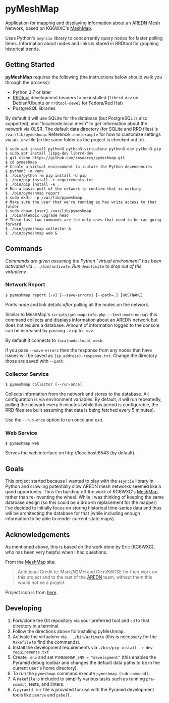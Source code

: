 pyMeshMap
=========

Application for mapping and displaying information about an
[AREDN](https://arednmesh.org/) Mesh Network, based on KG6WXC's
[MeshMap](https://gitlab.kg6wxc.net/mesh/meshmap).

Uses Python's `asyncio` library to concurrently query nodes for faster polling times.
Information about nodes and links is stored in RRDtool for graphing historical trends.


Getting Started
---------------

**pyMeshMap** requires the following (the instructions below should walk you through the process):
* Python 3.7 or later
* [RRDtool](https://oss.oetiker.ch/rrdtool/index.en.html) development headers to be installed
(`librrd-dev` on Debian/Ubuntu or `rrdtool-devel` for Fedora/Red Hat)
* PostgreSQL libraries

By default it will use SQLite for the database (but PostgreSQL is also supported),
and "localnode.local.mesh" to get information about the network via OLSR.
The default data directory (for SQLite and RRD files) is `/var/lib/pymeshmap`.
Reference `.env.example` for how to customize settings via an `.env` file
(in the same folder as the project is checked out to).

```shell script
$ sudo apt install python3 python3-virtualenv python3-dev python3-pip
$ sudo apt install libpq-dev librrd-dev
$ git clone https://github.com/smsearcy/pymeshmap.git
$ cd pymeshmap
# Create a virtual environment to isolate the Python dependencies
$ python3 -m venv .
$ ./bin/python -m pip install -U pip
$ ./bin/pip install -r requirements.txt
$ ./bin/pip install -e .
# Run a basic poll of the network to confirm that is working
$ ./bin/pymeshmap report
$ sudo mkdir -p /var/lib/pymeshmap
# Make sure the user that we're running as has write access to that folder
$ sudo chown [user] /var/lib/pymeshmap
$ ./bin/alembic upgrade head
# These last two commands are the only ones that need to be ran going forward
$ ./bin/pymeshmap collector &
$ ./bin/pymeshmap web &
```

Commands
--------

*Commands are given assuming the Python "virtual environment" has been activated via `. ./bin/activate`.
Run `deactivate` to drop out of the virtualenv.*

### Network Report
```shell script
$ pymeshmap report [-v] [--save-errors] [--path=.] [HOSTNAME]
```

Prints node and link details *after* polling all the nodes on the network.

Similar to MeshMap's `scripts/get-map-info.php --test-mode-no-sql`
this command collects and displays information about an AREDN network
but does not require a database.
Amount of information logged to the console can be increased by passing `-v` up to `-vvv`.

By default it connects to `localnode.local.mesh`.

If you pass `--save-errors` then the response from any nodes that have issues
will be saved as `{ip_address}-response.txt`.
Change the directory those are saved with `--path`.

### Collector Service
```shell script
$ pymeshmap collector [--run-once]
```

Collects information from the network and stores to the database.
All configuration is via environment variables.
By default, it will run repeatedly, polling the network every 5 minutes
(while this period is configurable, the RRD files are built assuming that data is being fetched every 5 minutes).

Use the `--run-once` option to run once and exit.


### Web Service
```shell script
$ pymeshmap web
```

Serves the web interface on http://localhost:6543 (by default).

Goals
-----

This project started because I wanted to play with the `asyncio` library in Python
and crawling potentially slow AREDN mesh networks seemed like a good opportunity.
Thus I'm building off the work of KG6WXC's [MeshMap](https://gitlab.kg6wxc.net/mesh/meshmap),
rather than re-inventing the wheel.
While I was thinking of keeping the same database design
(so this could be a drop-in replacement for the mapper)
I've decided to initially focus on storing historical time-series data and
thus will be architecting the database for that
(while including enough information to be able to render current-state maps).


Acknowledgements
----------------

As mentioned above, this is based on the work done by Eric (KG6WXC),
who has been very helpful when I had questions.

From the [MeshMap](https://gitlab.kg6wxc.net/mesh/meshmap) site:

> Additional Credit to: Mark/N2MH and Glen/K6GSE for their work on this project
> and to the rest of the [AREDN](https://arednmesh.org/) team,
> without them this would not be a project.

Project icon is from [here](https://commons.wikimedia.org/wiki/File:FullMeshNetwork.svg).


Developing
----------

1. Fork/clone the Git repository via your preferred tool
and `cd` to that directory in a terminal.
2. Follow the directions above for installing pyMeshmap.
3. Activate the virtualenv via `. ./bin/activate` (this is necessary for the `Makefile` to find the commands).
4. Install the development requirements via `./bin/pip install -r dev-requirements.txt`
5. Create `.env` and set `PYMESHMAP_ENV = "development"`
(this enables the Pyramid debug toolbar
and changes the default data paths to be in the current user's home directory).
6. To run the `pymeshmap` command execute `pymeshmap [sub-command]`.
7. A `Makefile` is included to simplify various tasks such as running `pre-commit`, tests, and linters.
8. A `pyramid.ini` file is provided for use with the Pyramid development tools like `pserve` and `pshell`.
